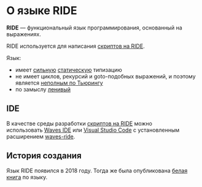 # О языке RIDE

**RIDE** — функциональный язык программирования, основанный на выражениях.

RIDE используется для написания [скриптов на RIDE](/ride/ride-script.md).

Язык:

* имеет [сильную](https://ru.wikipedia.org/wiki/Сильная_и_слабая_типизация) [статическую](https://ru.wikipedia.org/wiki/Статическая_типизация) типизацию
* не имеет циклов, рекурсий и goto-подобных выражений, и поэтому является [неполным по Тьюрингу](https://ru.wikipedia.org/wiki/Полнота_по_Тьюрингу)
* по замыслу [ленивый](/ride/immutable-variables.md)

## IDE

В качестве среды разработки [скриптов на RIDE](/ride/ride-script.md) можно использовать [Waves IDE](/developer-tools/waves-ide.md) или [Visual Studio Code](https://code.visualstudio.com/) с установленным расширением [waves-ride](https://marketplace.visualstudio.com/items?itemName=wavesplatform.waves-ride).

## История создания

Язык RIDE появился в 2018 году. Тогда же была опубликована [белая книга](https://wavesplatform.com/files/docs/white_paper_waves_smart_contracts.pdf) по языку.  
